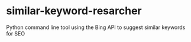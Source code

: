 # similar-keyword-resarcher
Python command line tool using the Bing API to suggest similar keywords for SEO
